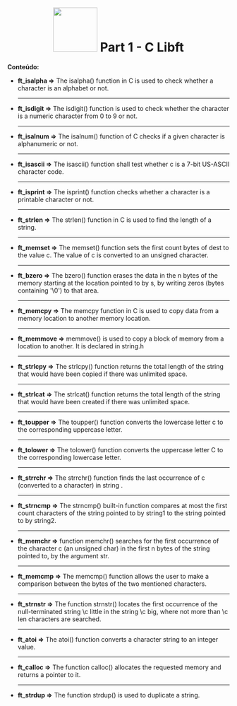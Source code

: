 
<h1 align="center">
<img src="https://github.com/KikuTiii/Libft.42/assets/111128991/050b2f7b-c18c-47ce-bc53-175a31d215cc" width= "100px">
Part 1 - C Libft 
</h1>

**Conteúdo:**

-  **ft_isalpha =>** The isalpha() function in C is used to check whether a character is an alphabet or not.<hr>
-  **ft_isdigit =>** The isdigit() function is used to check whether the character is a numeric character from 0 to 9 or not.<hr>
-  **ft_isalnum =>** The isalnum() function of C checks if a given character is alphanumeric or not.<hr>
-  **ft_isascii =>** The isascii() function shall test whether c is a 7-bit US-ASCII character code.<hr>
-  **ft_isprint =>** The isprint() function checks whether a character is a printable character or not.<hr>
-  **ft_strlen =>**  The strlen() function in C is used to find the length of a string.<hr>
-  **ft_memset =>**  The memset() function sets the first count bytes of dest to the value c. The value of c is converted to an unsigned character.<hr>
-  **ft_bzero =>** The bzero() function erases the data in the n bytes of the memory
       starting at the location pointed to by s, by writing zeros (bytes
       containing '\0') to that area.<hr>
- **ft_memcpy =>** The memcpy function in C is used to copy data from a memory location to another memory location.<hr>
- **ft_memmove =>** memmove() is used to copy a block of memory from a location to another. It is declared in string.h<hr>
- **ft_strlcpy =>** The strlcpy() function returns the total length of the string that would have been copied if there was unlimited space.<hr>
- **ft_strlcat =>** The strlcat() function returns the total length of the string that would have been created if there was unlimited space.<hr>
- **ft_toupper =>** The toupper() function converts the lowercase letter c to the corresponding uppercase letter.<hr>
- **ft_tolower =>** The tolower() function converts the uppercase letter C to the corresponding lowercase letter.<hr>
- **ft_strrchr =>** The strrchr() function finds the last occurrence of c (converted to a character) in string .<hr>
- **ft_strncmp =>** The strncmp() built-in function compares at most the first count characters of the string pointed to by string1 to the string pointed to by string2.<hr>
- **ft_memchr =>** function memchr() searches for the first occurrence of the character c (an unsigned char) in the first n bytes of the string pointed to, by the argument str.<hr>
- **ft_memcmp =>** The memcmp() function allows the user to make a comparison between the bytes of the two mentioned characters.<hr>
- **ft_strnstr =>** The function strnstr() locates the first occurrence of the null-terminated string \c little in the string \c big, where not more than \c len characters are searched.<hr>
- **ft_atoi =>** The atoi() function converts a character string to an integer value.<hr>
- **ft_calloc =>** The function calloc() allocates the requested memory and returns a pointer to it.<hr>
- **ft_strdup =>** The function strdup() is used to duplicate a string.
